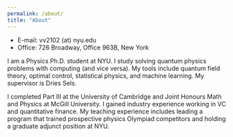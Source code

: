 ```yaml
---
permalink: /about/
title: "About"
---
```

- E-mail: vv2102 (at) nyu.edu
- Office: 726 Broadway, Office 963B, New York

I am a Physics Ph.D. student at NYU.
I study solving quantum physics problems with computing (and vice versa).
My tools include quantum field theory, optimal control, statistical physics, and machine learning.
My supervisor is Dries Sels.

I completed Part III at the University of Cambridge and Joint Honours Math and Physics at McGill University.
I gained industry experience working in VC and quantitative finance.
My teaching experience includes leading a program that trained prospective physics Olympiad competitors and holding a graduate adjunct position at NYU.

